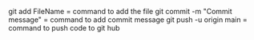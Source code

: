 git add FileName = command to add the file
git commit -m "Commit message" = command to add commit message
git push -u origin main = command to push code to git hub
